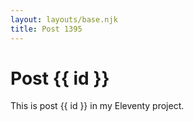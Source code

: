 ```yaml
---
layout: layouts/base.njk
title: Post 1395
---
```


# Post {{ id }}

This is post {{ id }} in my Eleventy project.

